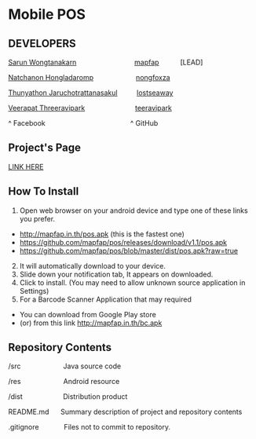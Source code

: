 Mobile POS
=====

DEVELOPERS
-------------
<a href="https://www.facebook.com/mapfapfap">Sarun Wongtanakarn</a>&nbsp;&nbsp;&nbsp;&nbsp;&nbsp;&nbsp;&nbsp;&nbsp;&nbsp;&nbsp;&nbsp;&nbsp;&nbsp;&nbsp;&nbsp;&nbsp;&nbsp;&nbsp;&nbsp;&nbsp;&nbsp;&nbsp;&nbsp;&nbsp;&nbsp;&nbsp;&nbsp;&nbsp;&nbsp;&nbsp;<a href="https://github.com/mapfap">mapfap</a>&nbsp;&nbsp;&nbsp;&nbsp;&nbsp;&nbsp;&nbsp;&nbsp;&nbsp;&nbsp;&nbsp;[LEAD]

<a href="https://www.facebook.com/NongFoxZa">Natchanon Hongladaromp</a>&nbsp;&nbsp;&nbsp;&nbsp;&nbsp;&nbsp;&nbsp;&nbsp;&nbsp;&nbsp;&nbsp;&nbsp;&nbsp;&nbsp;&nbsp;&nbsp;&nbsp;&nbsp;&nbsp;&nbsp;&nbsp;&nbsp;<a href="https://github.com/nongfoxza">nongfoxza</a>

<a href="https://www.facebook.com/LostSeaWay">Thunyathon Jaruchotrattanasakul</a>&nbsp;&nbsp;&nbsp;&nbsp;&nbsp;&nbsp;&nbsp;&nbsp;&nbsp;&nbsp;<a href="https://github.com/lostseaway">lostseaway</a>

<a href="https://www.facebook.com/TheInnoZenT">Veerapat Threeravipark</a>&nbsp;&nbsp;&nbsp;&nbsp;&nbsp;&nbsp;&nbsp;&nbsp;&nbsp;&nbsp;&nbsp;&nbsp;&nbsp;&nbsp;&nbsp;&nbsp;&nbsp;&nbsp;&nbsp;&nbsp;&nbsp;&nbsp;&nbsp;&nbsp;&nbsp;&nbsp;<a href="https://github.com/teeravipark">teeravipark</a>

^ Facebook&nbsp;&nbsp;&nbsp;&nbsp;&nbsp;&nbsp;&nbsp;&nbsp;&nbsp;&nbsp;&nbsp;&nbsp;&nbsp;&nbsp;&nbsp;&nbsp;&nbsp;&nbsp;&nbsp;&nbsp;&nbsp;&nbsp;&nbsp;&nbsp;&nbsp;&nbsp;&nbsp;&nbsp;&nbsp;&nbsp;&nbsp;&nbsp;&nbsp;&nbsp;&nbsp;&nbsp;&nbsp;&nbsp;&nbsp;&nbsp;&nbsp;&nbsp;&nbsp;&nbsp;^ GitHub

Project's Page
-------------
<a href="http://mapfap.com/refresh"> LINK HERE </a>


How To Install
-------------
1. Open web browser on your android device and type one of these links you prefer.
  - http://mapfap.in.th/pos.apk (this is the fastest one)
  - https://github.com/mapfap/pos/releases/download/v1.1/pos.apk
  - https://github.com/mapfap/pos/blob/master/dist/pos.apk?raw=true
2. It will automatically download to your device.
3. Slide down your notification tab, It appears on downloaded.
4. Click to install. (You may need to allow unknown source application in Settings)
5. For a Barcode Scanner Application that may required
  - You can download from Google Play store
  - (or) from this link http://mapfap.in.th/bc.apk


Repository Contents
-------------
<p>/src&nbsp;&nbsp;&nbsp;&nbsp;&nbsp;&nbsp;&nbsp;&nbsp;&nbsp;&nbsp;&nbsp;&nbsp;&nbsp;&nbsp;&nbsp;&nbsp;&nbsp;&nbsp;&nbsp;&nbsp;&nbsp;&nbsp;Java source code</p>
<p>/res&nbsp;&nbsp;&nbsp;&nbsp;&nbsp;&nbsp;&nbsp;&nbsp;&nbsp;&nbsp;&nbsp;&nbsp;&nbsp;&nbsp;&nbsp;&nbsp;&nbsp;&nbsp;&nbsp;&nbsp;&nbsp;&nbsp;Android resource</p>
<p>/dist&nbsp;&nbsp;&nbsp;&nbsp;&nbsp;&nbsp;&nbsp;&nbsp;&nbsp;&nbsp;&nbsp;&nbsp;&nbsp;&nbsp;&nbsp;&nbsp;&nbsp;&nbsp;&nbsp;&nbsp;&nbsp;Distribution product</p>
<p>README.md&nbsp;&nbsp;&nbsp;&nbsp;&nbsp;&nbsp;Summary description of project and repository contents</p>
<p>.gitignore&nbsp;&nbsp;&nbsp;&nbsp;&nbsp;&nbsp;&nbsp;&nbsp;&nbsp;&nbsp;&nbsp;&nbsp;&nbsp;Files not to commit to repository.</p>
